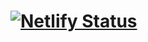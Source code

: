 # [![Netlify Status](https://api.netlify.com/api/v1/badges/cf4d9ffe-342d-4087-b6b3-d9a74c7734a0/deploy-status)](https://app.netlify.com/sites/justadirck-solidtsbs/deploys)
